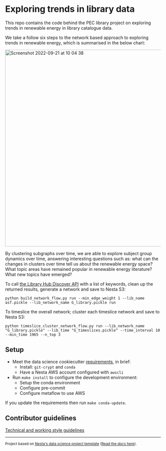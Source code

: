 # Exploring trends in library data

This repo contains the code behind the PEC library project on exploring trends in renewable energy in library catalogue data.  

We take a follow six steps to the network based approach to exploring trends in renewable energy, which is summarised in the below chart:

<img width="638" alt="Screenshot 2022-09-21 at 10 04 38" src="https://user-images.githubusercontent.com/46863334/191463351-cf4bf54d-9fc2-4dc5-ba54-95a99834d4f6.png">

By clustering subgraphs over time, we are able to explore subject group dynamics over time, answering interesting questions such as: what can the changes in clusters over time tell us about the renewable energy space? What topic areas have remained popular in renewable energy literature? What new topics have emerged? 

To call [the Library Hub Discover API](https://discover.libraryhub.jisc.ac.uk/support/api/) with a list of keywords, clean up the returned results, generate a network and save to Nesta S3:

`python build_network_flow.py run --min_edge_weight 1 --lib_name asf.pickle --lib_network_name G_library.pickle run`

To timeslice the overall network; cluster each timeslice network and save to Nesta S3: 

`python timeslice_cluster_network_flow.py run --lib_network_name "G_library.pickle" --lib_time "G_timeslices.pickle" --time_interval 10 --min_time 1965 --n_top 3`

## Setup

- Meet the data science cookiecutter [requirements](http://nestauk.github.io/ds-cookiecutter/quickstart), in brief:
  - Install: `git-crypt` and `conda`
  - Have a Nesta AWS account configured with `awscli`
- Run `make install` to configure the development environment:
  - Setup the conda environment
  - Configure pre-commit
  - Configure metaflow to use AWS

If you update the requirements then run `make conda-update`.

## Contributor guidelines

[Technical and working style guidelines](https://github.com/nestauk/ds-cookiecutter/blob/master/GUIDELINES.md)

---

<small><p>Project based on <a target="_blank" href="https://github.com/nestauk/ds-cookiecutter">Nesta's data science project template</a>
(<a href="http://nestauk.github.io/ds-cookiecutter">Read the docs here</a>).
</small>
